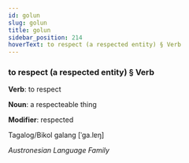 ```yaml
---
id: golun
slug: golun
title: golun
sidebar_position: 214
hoverText: to respect (a respected entity) § Verb
---
```


### to respect (a respected entity) § Verb

**Verb**: to respect

**Noun**: a respecteable thing

**Modifier**: respected

Tagalog/Bikol galang [ˈɡa.lɐŋ]

*Austronesian Language Family*